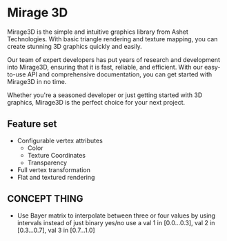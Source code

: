 # Mirage 3D

Mirage3D is the simple and intuitive graphics library from Ashet Technologies. With basic triangle rendering and texture mapping, you can create stunning 3D graphics quickly and easily.

Our team of expert developers has put years of research and development into Mirage3D, ensuring that it is fast, reliable, and efficient. With our easy-to-use API and comprehensive documentation, you can get started with Mirage3D in no time.

Whether you're a seasoned developer or just getting started with 3D graphics, Mirage3D is the perfect choice for your next project.

## Feature set

- Configurable vertex attributes
  - Color
  - Texture Coordinates
  - Transparency
- Full vertex transformation
- Flat and textured rendering

## CONCEPT THING

- Use Bayer matrix to interpolate between three or four values by using intervals instead of just binary yes/no use a val 1 in [0.0…0.3], val 2 in [0.3…0.7], val 3 in [0.7…1.0]
